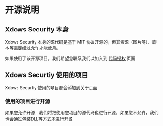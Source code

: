 # 开源说明
## Xdows Security 本身
Xdows Security 本身的源代码是基于 MIT 协议开源的，但其资源（图片等）、脚本等需要经过允许才能使用。

如果使用了该开源项目，我们希望您联系我们以加入到 [代码授权][Code] 页面

## Xdows Securtiy 使用的项目

Xdows Securtiy 使用的项目都会添加到关于页面

### 使用的项目进行开源

如果您允许开源，我们将把使用您项目的源代码也进行开源，如果您不允许，我们也会通过包装DLL等方式不进行开源

[Code]:/Xdows-Security/code-authorization.html
